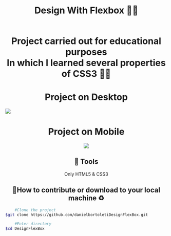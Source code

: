 <h1 align="center">
   <strong> Design With Flexbox 👨‍💻 </strong>
   <br/> <br/>
   <p>Project carried out for educational purposes <br> In which I learned several properties of CSS3 📘📖</p>
</h1>


## <h1 align="center"><strong>Project on Desktop</strong>
 
</h1>
 <img src="assets\images\desktop.gif">

 ## <h1 align="center"><strong>Project on Mobile</strong>
 
</h1>
 <div align="center"><img src="assets\images\mobile.gif"></div>


## <h2 align="center"><strong>🔨 Tools </strong> 
</h2>
 <p align="center">Only HTML5 & CSS3</h1>

## <h2 align="center"><strong>🤝How to contribute or download to your local machine ♻ </strong></h2>
```bash
    #Clone the project
$git clone https://github.com/danielbortoletiDesignFlexBox.git
```

```bash
    #Enter directory
$cd DesignFlexBox
```
